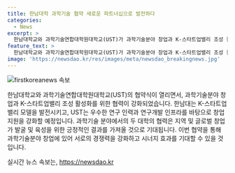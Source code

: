 ```yaml
---
title: 한남대학 과학기술 협약 새로운 파트너십으로 발전하다
categories:
  - News
excerpt: >
  한남대학교와 과학기술연합대학원대학교(UST)가 과학기술분야 창업과 K-스타트업밸리 조성 활성화를 위해 협약을 체결했다. 두 대학은 창업가 발굴과 육성을 위해 협력하고, 창업 인프라와 연구시설을 공유하기로 했다. UST는 2003년 설립되어 3500여명의 석·박사를 배출한 국가연구소대학교이며, 한남대는 글로컬대학30 예비지정대학으로 선정되어 K-스타트업밸리 모델을 제시하고 있다. 이번 협약을 통해 양 대학은 상호 역량을 모아 시너지를 발휘할 예정이다.
feature_text: >
  한남대학교와 과학기술연합대학원대학교(UST)가 과학기술분야 창업과 K-스타트업밸리 조성 활성화를 위해 협약을 체결했다. 두 대학은 창업가 발굴과 육성을 위해 협력하고, 창업 인프라와 연구시설을 공유하기로 했다. UST는 2003년 설립되어 3500여명의 석·박사를 배출한 국가연구소대학교이며, 한남대는 글로컬대학30 예비지정대학으로 선정되어 K-스타트업밸리 모델을 제시하고 있다. 이번 협약을 통해 양 대학은 상호 역량을 모아 시너지를 발휘할 예정이다.
image: 'https://newsdao.kr/res/images/meta/newsdao_breakingnews.jpg'
---
```


<p><img src="https://newsdao.kr/res/images/meta/newsdao_breakingnews.jpg" alt="firstkoreanews 속보" /></p>

<p>한남대학교와 과학기술연합대학원대학교(UST)의 협약식이 열리면서, 과학기술분야 창업과 K-스타트업밸리 조성 활성화를 위한 협력이 강화되었습니다. 한남대는 K-스타트업밸리 모델을 발전시키고, UST는 우수한 연구 인력과 연구개발 인프라를 바탕으로 창업 지원을 강화할 예정입니다. 과학기술 분야에서의 두 대학의 협력은 지역 및 글로벌 창업가 발굴 및 육성을 위한 긍정적인 결과를 가져올 것으로 기대됩니다. 이번 협약을 통해 과학기술분야 창업에 있어 서로의 경쟁력을 강화하고 시너지 효과를 기대할 수 있을 것입니다.</p>
실시간 뉴스 속보는, <a href="https://newsdao.kr" rel="dofollow">https://newsdao.kr</a>


